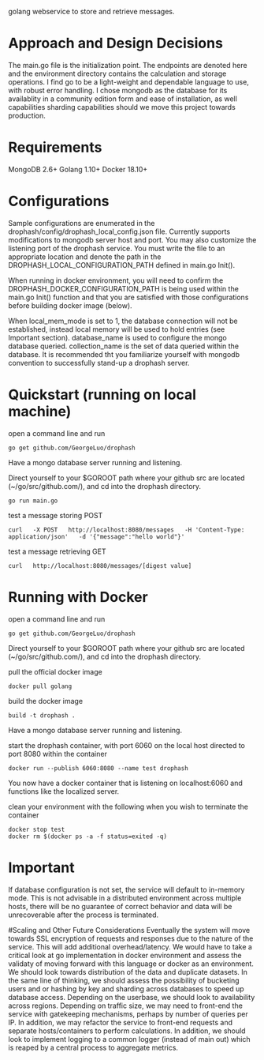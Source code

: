 golang webservice to store and retrieve messages.

# Approach and Design Decisions
The main.go file is the initialization point. The endpoints are denoted here and the environment directory contains the calculation and storage operations. I find go to be a light-weight and dependable language to use, with robust error handling. I chose mongodb as the database for its availablity in a community edition form and ease of installation, as well capabilities sharding capabilities should we move this project towards production.
# Requirements
MongoDB 2.6+
Golang 1.10+
Docker 18.10+

# Configurations
Sample configurations are enumerated in the drophash/config/drophash_local_config.json file. Currently supports modifications to mongodb server host and port. You may also customize the listening port of the drophash service. You must write the file to an appropriate location and denote the path in the DROPHASH_LOCAL_CONFIGURATION_PATH defined in main.go Init().

When running in docker environment, you will need to confirm the DROPHASH_DOCKER_CONFIGURATION_PATH is being used within the main.go Init() function and that you are satisfied with those configurations before building docker image (below).

When local_mem_mode is set to 1, the database connection will not be established, instead local memory will be used to hold entries (see Important section).
database_name is used to configure the mongo database queried. collection_name is the set of data queried within the database. It is recommended tht you familiarize yourself with mongodb convention to successfully stand-up a drophash server.


# Quickstart (running on local machine)
open a command line and run
```
go get github.com/GeorgeLuo/drophash
```
Have a mongo database server running and listening.

Direct yourself to your $GOROOT path where your github src are located (~/go/src/github.com/), and cd into the drophash directory.
```
go run main.go
```

test a message storing POST
```
curl   -X POST   http://localhost:8080/messages   -H 'Content-Type: application/json'   -d '{"message":"hello world"}'
```
test a message retrieving GET
```
curl   http://localhost:8080/messages/[digest value]
```
# Running with Docker
open a command line and run
```
go get github.com/GeorgeLuo/drophash
```
Direct yourself to your $GOROOT path where your github src are located (~/go/src/github.com/), and cd into the drophash directory.

pull the official docker image
```
docker pull golang
```
build the docker image
```
build -t drophash .
```
Have a mongo database server running and listening.

start the drophash container, with port 6060 on the local host directed to port 8080 within the container
```
docker run --publish 6060:8080 --name test drophash
```

You now have a docker container that is listening on localhost:6060 and functions like the localized server.

clean your environment with the following when you wish to terminate the container
```
docker stop test
docker rm $(docker ps -a -f status=exited -q)
```
# Important
If database configuration is not set, the service will default to in-memory mode. This is not advisable in a distributed environment across multiple hosts, there will be no guarantee of correct behavior and data will be unrecoverable after the process is terminated.

#Scaling and Other Future Considerations
Eventually the system will move towards SSL encryption of requests and responses due to the nature of the service. This will add additional overhead/latency. We would have to take a critical look at go implementation in docker environment and assess the validaty of moving forward with this language or docker as an environment. We should look towards distribution of the data and duplicate datasets. In the same line of thinking, we should assess the possibility of bucketing users and or hashing by key and sharding across databases to speed up database access. Depending on the userbase, we should look to availability across regions. Depending on traffic size, we may need to front-end the service with gatekeeping mechanisms, perhaps by number of queries per IP. In addition, we may refactor the service to front-end requests and separate hosts/containers to perform calculations. In addition, we should look to implement logging to a common logger (instead of main out) which is reaped by a central process to aggregate metrics.